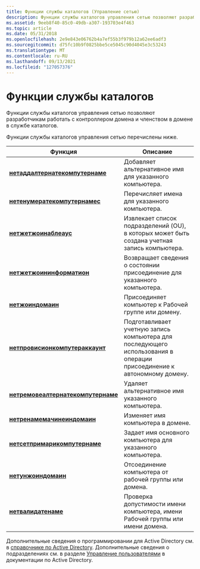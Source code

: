 ```yaml
---
title: Функции службы каталогов (Управление сетью)
description: Функции службы каталогов управления сетью позволяют разработчикам работать с контроллером домена и членством в домене в службе каталогов.
ms.assetid: 9eeb8f40-85c0-49db-a307-193703e4f463
ms.topic: article
ms.date: 05/31/2018
ms.openlocfilehash: 2e9e843e06762b4a7ef55b3f979b12a62ee6adf3
ms.sourcegitcommit: d75fc10b9f0825bbe5ce5045c90d4045e3c53243
ms.translationtype: MT
ms.contentlocale: ru-RU
ms.lasthandoff: 09/13/2021
ms.locfileid: "127057376"
---
```

# <a name="directory-service-functions"></a>Функции службы каталогов

Функции службы каталогов управления сетью позволяют разработчикам работать с контроллером домена и членством в домене в службе каталогов.

Функции службы каталогов управления сетью перечислены ниже.



| Функция                                                                 | Описание                                                                                                                                                                                 |
|--------------------------------------------------------------------------|---------------------------------------------------------------------------------------------------------------------------------------------------------------------------------------------|
| [**нетаддалтернатекомпутернаме**](/windows/desktop/api/Lmjoin/nf-lmjoin-netaddalternatecomputername)       | Добавляет альтернативное имя для указанного компьютера.                                                                                                                                          |
| [**нетенумератекомпутернамес**](/windows/desktop/api/Lmjoin/nf-lmjoin-netenumeratecomputernames)           | Перечисляет имена для указанного компьютера.                                                                                                                                                |
| [**нетжетжоинаблеаус**](/windows/desktop/api/Lmjoin/nf-lmjoin-netgetjoinableous)                           | Извлекает список подразделений (OU), в которых может быть создана учетная запись компьютера.                                                                                                  |
| [**нетжетжоининформатион**](/windows/desktop/api/Lmjoin/nf-lmjoin-netgetjoininformation)                   | Возвращает сведения о состоянии присоединение для указанного компьютера.                                                                                                                               |
| [**нетжоиндомаин**](/windows/desktop/api/Lmjoin/nf-lmjoin-netjoindomain)                                   | Присоединяет компьютер к Рабочей группе или домену.                                                                                                                                                  |
| [**нетпровисионкомпутераккаунт**](/windows/desktop/api/Lmjoin/nf-lmjoin-netprovisioncomputeraccount)       | Подготавливает учетную запись компьютера для последующего использования в операции присоединение к автономному домену.                                                                                                           |
| [**нетремовеалтернатекомпутернаме**](/windows/desktop/api/Lmjoin/nf-lmjoin-netremovealternatecomputername) | Удаляет альтернативное имя указанного компьютера.                                                                                                                                       |
| [**нетренамемачинеиндомаин**](/windows/desktop/api/Lmjoin/nf-lmjoin-netrenamemachineindomain)             | Изменяет имя компьютера в домене.                                                                                                                                                 |
| [**нетсетпримарикомпутернаме**](/windows/desktop/api/Lmjoin/nf-lmjoin-netsetprimarycomputername)           | Задает имя основного компьютера для указанного компьютера.                                                                                                                                  |
| [**нетунжоиндомаин**](/windows/desktop/api/Lmjoin/nf-lmjoin-netunjoindomain)                               | Отсоединение компьютера от рабочей группы или домена.                                                                                                                                            |
| [**нетвалидатенаме**](/windows/desktop/api/Lmjoin/nf-lmjoin-netvalidatename)                               | Проверка допустимости имени компьютера, имени Рабочей группы или имени домена.                                                                                                                   |



 

Дополнительные сведения о программировании для Active Directory см. в [справочнике по Active Directory](/windows/desktop/AD/active-directory-domain-services-reference). Дополнительные сведения о подразделениях см. в разделе [Управление пользователями](/windows/desktop/AD/managing-users) в документации по Active Directory.

 

 